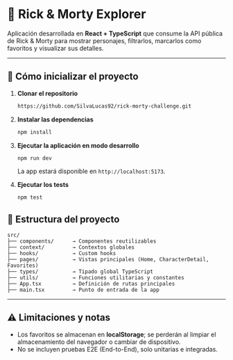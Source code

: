 # 🧪 Rick & Morty Explorer

Aplicación desarrollada en **React + TypeScript** que consume la API pública de Rick & Morty para mostrar personajes, filtrarlos, marcarlos como favoritos y visualizar sus detalles. 

---

## 🚀 Cómo inicializar el proyecto

1. **Clonar el repositorio**

   ```bash
   https://github.com/SilvaLucas92/rick-morty-challenge.git
   ```

2. **Instalar las dependencias**

   ```bash
   npm install
   ```


3. **Ejecutar la aplicación en modo desarrollo**

   ```bash
   npm run dev
   ```

   La app estará disponible en `http://localhost:5173`.

4. **Ejecutar los tests**

   ```bash
   npm test
   ```


## 🧩 Estructura del proyecto

```text
src/
├── components/      → Componentes reutilizables
├── context/         → Contextos globales 
├── hooks/           → Custom hooks 
├── pages/           → Vistas principales (Home, CharacterDetail, Favorites)
├── types/           → Tipado global TypeScript
├── utils/           → Funciones utilitarias y constantes
├── App.tsx          → Definición de rutas principales
├── main.tsx         → Punto de entrada de la app
```

---

## ⚠️ Limitaciones y notas

* Los favoritos se almacenan en **localStorage**; se perderán al limpiar el almacenamiento del navegador o cambiar de dispositivo.
* No se incluyen pruebas E2E (End-to-End), solo unitarias e integradas.


